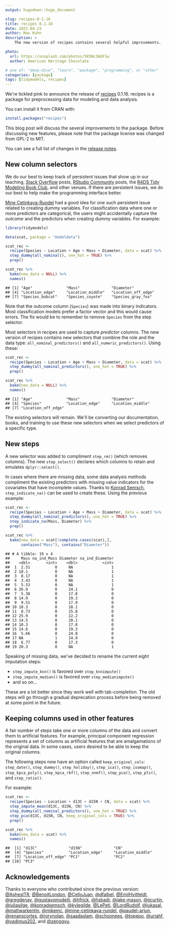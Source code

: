 ```yaml
---
output: hugodown::hugo_document

slug: recipes-0-1-16
title: recipes 0.1.16
date: 2021-04-23
author: Max Kuhn
description: >
    The new version of recipes contains several helpful improvements.  

photo:
  url: https://unsplash.com/photos/5K5Nc3AGF1w
  author: American Heritage Chocolate

# one of: "deep-dive", "learn", "package", "programming", or "other"
categories: [package] 
tags: [tidymodels, recipes]
---
```


<!--
TODO:
* [ ] Look over / edit the post's title in the yaml
* [ ] Edit (or delete) the description; note this appears in the Twitter card
* [ ] Pick category and tags (see existing with `hugodown::tidy_show_meta()`)
* [ ] Find photo & update yaml metadata
* [ ] Create `thumbnail-sq.jpg`; height and width should be equal
* [ ] Create `thumbnail-wd.jpg`; width should be >5x height
* [ ] `hugodown::use_tidy_thumbnails()`
* [ ] Add intro sentence, e.g. the standard tagline for the package
* [ ] `usethis::use_tidy_thanks()`
-->

We're tickled pink to announce the release of [recipes](https://recipes.tidymodels.org/) 0.1.16. recipes is a package for preprocessing data for modeling and data analysis.  

You can install it from CRAN with:


```r
install.packages("recipes")
```


This blog post will discuss the several improvements to the package. Before discussing new features, please note that the package license was changed from GPL-2 to MIT. 

You can see a full list of changes in the [release notes](https://recipes.tidymodels.org/news/index.html#recipes-0-1-16-unreleased).

## New column selectors

We do our best to keep track of persistent issues that show up in our teaching, [Stack Overflow](https://stackoverflow.com/questions/tagged/?tagnames=r-recipes+r&sort=newest) posts, [RStudio Community](https://community.rstudio.com/tag/tidymodels) posts, the [R4DS Tidy Modeling Book Club](https://www.google.com/search?q=r4ds+tidymodels+book+club&oq=r4ds+tidymodels+book+club), and other venues. If there are persistent issues, we do our best to help make the programming interface better. 

[Mine Çetinkaya-Rundel](https://twitter.com/minebocek) had a good idea for one such persistent issue related to creating dummy variables. For classification data where one or more predictors are categorical, the users might accidentally capture the _outcome_ and the predictors when creating dummy variables. For example: 


```r
library(tidymodels)

data(scat, package = "modeldata")

scat_rec <- 
  recipe(Species ~ Location + Age + Mass + Diameter, data = scat) %>% 
  step_dummy(all_nominal(), one_hot = TRUE) %>% 
  prep()

scat_rec %>% 
  bake(new_data = NULL) %>% 
  names()
```

```
## [1] "Age"               "Mass"              "Diameter"         
## [4] "Location_edge"     "Location_middle"   "Location_off_edge"
## [7] "Species_bobcat"    "Species_coyote"    "Species_gray_fox"
```

Note that the outcome column (`Species`) was made into binary indicators. Most classification models prefer a factor vector and this would cause errors. The fix would be to remember to remove `Species` from the step selector. 

Most selectors in recipes are used to capture _predictor_ columns. The new version of recipes contains new selectors that combine the role and the data type: `all_nominal_predictors()` and `all_numeric_predictors()`. Using these: 


```r
scat_rec <- 
  recipe(Species ~ Location + Age + Mass + Diameter, data = scat) %>% 
  step_dummy(all_nominal_predictors(), one_hot = TRUE) %>% 
  prep()

scat_rec %>% 
  bake(new_data = NULL) %>% 
  names()
```

```
## [1] "Age"               "Mass"              "Diameter"         
## [4] "Species"           "Location_edge"     "Location_middle"  
## [7] "Location_off_edge"
```

The existing selectors will remain. We'll be converting our documentation, books, and training to use these new selectors when we select predictors of a specific type. 

## New steps

A new selector was added to compliment `step_rm()` (which removes columns). The new `step_select()` declares which columns to retain and emulates `dplyr::select()`. 

In cases where there are missing data, some data analysis methods compliment the existing predictors with missing value indicators for the covariates that have incomplete values. Thanks to [Konrad Semsch](https://konradsemsch.netlify.com/), `step_indicate_na()` can be used to create these. Using the previous example: 


```r
scat_rec <- 
  recipe(Species ~ Location + Age + Mass + Diameter, data = scat) %>% 
  step_dummy(all_nominal_predictors(), one_hot = TRUE) %>% 
  step_indicate_na(Mass, Diameter) %>% 
  prep()

scat_rec %>% 
  bake(new_data = scat[!complete.cases(scat),],
       contains("Mass"), contains("Diameter")) 
```

```
## # A tibble: 19 x 4
##     Mass na_ind_Mass Diameter na_ind_Diameter
##    <dbl>       <int>    <dbl>           <int>
##  1  2.51           0     NA                 1
##  2 18.1            0     NA                 1
##  3  8.17           0     NA                 1
##  4  3.43           0     NA                 1
##  5  5.53           0     NA                 1
##  6 26.9            0     24.1               0
##  7  5.38           0     17.8               0
##  8 14.9            0     19.3               0
##  9  9.51           0     17.9               0
## 10 18.3            0     18.1               0
## 11  8.73           0     25.8               0
## 12 25.9            0     22.2               0
## 13 14.5            0     20.1               0
## 14 10.3            0     17.8               0
## 15 14.6            0     19.3               0
## 16  5.66           0     24.8               0
## 17 NA              1     14.9               0
## 18  6.77           0     17.3               0
## 19 20.3            0     NA                 1
```

Speaking of missing data, we've decided to rename the current eight imputation steps:

* `step_impute_knn()` is favored over `step_knnimpute()`
* `step_impute_median()` is favored over `step_medianimpute()`
* and so on...

These are a lot better since they work well with tab-completion. The old steps will go through a gradual deprecation process before being removed at some point in the future. 

## Keeping columns used in other features

A fair number of steps take one or more columns of the data and convert them to artificial features. For example, principal component regression represents a set of columns as artificial features that are amalgamations of the original data. In some cases, users desired to be able to keep the original columns. 

The following steps now have an option called `keep_original_cols`: `step_date()`, `step_dummy()`, `step_holiday()`, `step_ica()`, `step_isomap()`, `step_kpca_poly()`, `step_kpca_rbf()`, `step_nnmf()`, `step_pca()`, `step_pls()`, and `step_ratio()`. 

For example: 


```r
scat_rec <- 
  recipe(Species ~ Location + d13C + d15N + CN, data = scat) %>% 
  step_impute_mean(d13C, d15N, CN) %>% 
  step_dummy(all_nominal_predictors(), one_hot = TRUE) %>% 
  step_pca(d13C, d15N, CN, keep_original_cols = TRUE) %>% 
  prep()

scat_rec %>% 
  bake(new_data = scat) %>% 
  names()
```

```
##  [1] "d13C"              "d15N"              "CN"               
##  [4] "Species"           "Location_edge"     "Location_middle"  
##  [7] "Location_off_edge" "PC1"               "PC2"              
## [10] "PC3"
```

## Acknowledgements

Thanks to everyone who contributed since the previous version: [&#x0040;AshesITR](https://github.com/AshesITR), [&#x0040;BenoitLondon](https://github.com/BenoitLondon), [&#x0040;CelloJuan](https://github.com/CelloJuan), [&#x0040;dfalbel](https://github.com/dfalbel), [&#x0040;EmilHvitfeldt](https://github.com/EmilHvitfeldt), [&#x0040;gregdenay](https://github.com/gregdenay), [&#x0040;gustavomodelli](https://github.com/gustavomodelli), [&#x0040;hfrick](https://github.com/hfrick), [&#x0040;hsbadr](https://github.com/hsbadr), [&#x0040;jake-mason](https://github.com/jake-mason), [&#x0040;jjcurtin](https://github.com/jjcurtin), [&#x0040;juliasilge](https://github.com/juliasilge), [&#x0040;konradsemsch](https://github.com/konradsemsch), [&#x0040;kylegilde](https://github.com/kylegilde), [&#x0040;LePeti](https://github.com/LePeti), [&#x0040;LordRudolf](https://github.com/LordRudolf), [&#x0040;lukasal](https://github.com/lukasal), [&#x0040;mattwarkentin](https://github.com/mattwarkentin), [&#x0040;mikemc](https://github.com/mikemc), [&#x0040;mine-cetinkaya-rundel](https://github.com/mine-cetinkaya-rundel), [&#x0040;paudel-arjun](https://github.com/paudel-arjun), [&#x0040;renanxcortes](https://github.com/renanxcortes), [&#x0040;rorynolan](https://github.com/rorynolan), [&#x0040;saadaslam](https://github.com/saadaslam), [&#x0040;schoonees](https://github.com/schoonees), [&#x0040;topepo](https://github.com/topepo), [&#x0040;uriahf](https://github.com/uriahf), [&#x0040;vadimus202](https://github.com/vadimus202), and [&#x0040;zenggyu](https://github.com/zenggyu).

